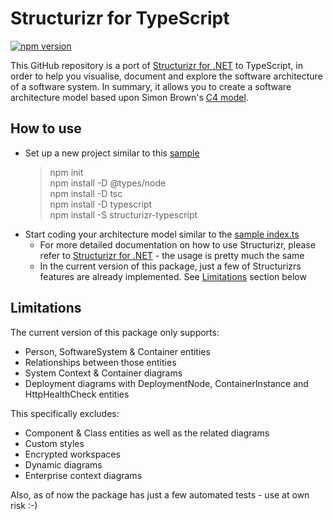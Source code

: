 # Structurizr for TypeScript

[![npm version](https://badge.fury.io/js/structurizr-typescript.svg)](https://www.npmjs.com/package/structurizr-typescript)

This GitHub repository is a port of [Structurizr for .NET](https://github.com/structurizr/dotnet) to TypeScript, in order to help you visualise, document and explore the software architecture of a software system. In summary, it allows you to create a software architecture model based upon Simon Brown's [C4 model](https://structurizr.com/help/c4).

## How to use

- Set up a new project similar to this [sample](https://github.com/ChristianEder/structurizr-typescript/tree/master/sample)
  > npm init\
  > npm install -D @types/node\
  > npm install -D tsc\
  > npm install -D typescript\
  > npm install -S structurizr-typescript
- Start coding your architecture model similar to the [sample index.ts](https://github.com/ChristianEder/structurizr-typescript/blob/master/sample/index.ts)
  - For more detailed documentation on how to use Structurizr, please refer to [Structurizr for .NET](https://github.com/structurizr/dotnet) - the usage is pretty much the same
  - In the current version of this package, just a few of Structurizrs features are already implemented. See [Limitations](#Limitations) section below

## Limitations

The current version of this package only supports:
- Person, SoftwareSystem & Container entities
- Relationships between those entities 
- System Context & Container diagrams
- Deployment diagrams with DeploymentNode, ContainerInstance and HttpHealthCheck entities

This specifically excludes:
- Component & Class entities as well as the related diagrams
- Custom styles
- Encrypted workspaces
- Dynamic diagrams 
- Enterprise context diagrams

Also, as of now the package has just a few automated tests - use at own risk :-)
